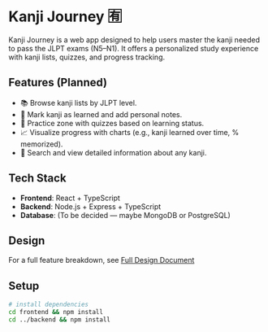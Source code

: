 # Kanji Journey 🈶

Kanji Journey is a web app designed to help users master the kanji needed to pass the JLPT exams (N5–N1).
It offers a personalized study experience with kanji lists, quizzes, and progress tracking.

## Features (Planned)

- 📚 Browse kanji lists by JLPT level.
- 📝 Mark kanji as learned and add personal notes.
- 🧠 Practice zone with quizzes based on learning status.
- 📈 Visualize progress with charts (e.g., kanji learned over time, % memorized).
- 🔎 Search and view detailed information about any kanji.

## Tech Stack

- **Frontend**: React + TypeScript
- **Backend**: Node.js + Express + TypeScript
- **Database**: (To be decided — maybe MongoDB or PostgreSQL)

## Design

For a full feature breakdown, see [Full Design Document](https://github.com/JoeKabongo/kanji-journey/blob/main/docs/kanji-journey-design.md)

## Setup

```bash
# install dependencies
cd frontend && npm install
cd ../backend && npm install
```
